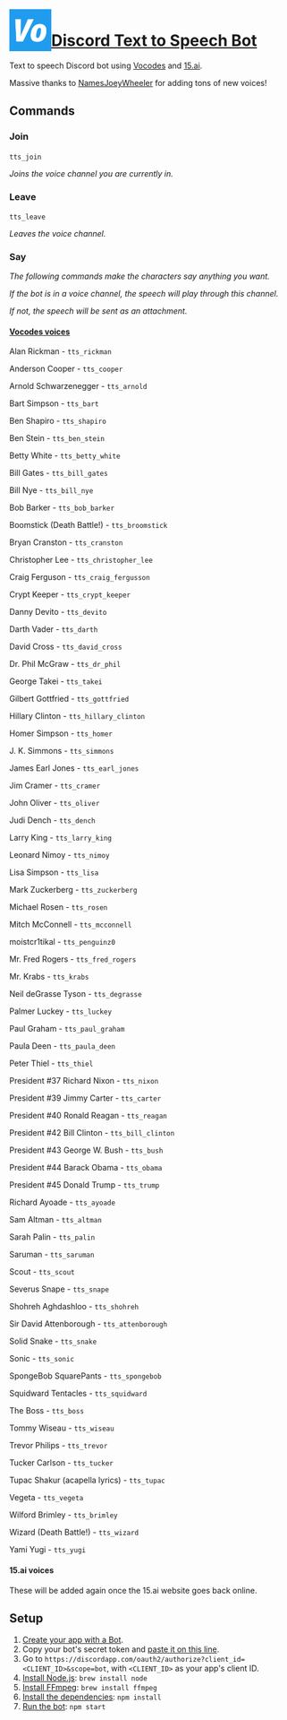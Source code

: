 <img src="icon.png?raw=true" width="75" align="left">

# [Discord Text to Speech Bot](https://discordapp.com/oauth2/authorize?client_id=484622857041608705&scope=bot)
Text to speech Discord bot using [Vocodes](https://vo.codes) and [15.ai](https://15.ai).

Massive thanks to [NamesJoeyWheeler](https://github.com/NamesJoeyWheeler) for adding tons of new voices!

## Commands
### Join
`tts_join`

*Joins the voice channel you are currently in.*

### Leave
`tts_leave`

*Leaves the voice channel.*

### Say
*The following commands make the characters say anything you want.*

*If the bot is in a voice channel, the speech will play through this channel.*

*If not, the speech will be sent as an attachment.*

#### [Vocodes voices](https://vo.codes)

Alan Rickman - `tts_rickman`

Anderson Cooper - `tts_cooper`

Arnold Schwarzenegger - `tts_arnold`

Bart Simpson - `tts_bart`

Ben Shapiro - `tts_shapiro`

Ben Stein - `tts_ben_stein`

Betty White - `tts_betty_white`

Bill Gates - `tts_bill_gates`

Bill Nye - `tts_bill_nye`

Bob Barker - `tts_bob_barker`

Boomstick (Death Battle!) - `tts_broomstick`

Bryan Cranston - `tts_cranston`

Christopher Lee - `tts_christopher_lee`

Craig Ferguson - `tts_craig_fergusson`

Crypt Keeper - `tts_crypt_keeper`

Danny Devito - `tts_devito`

Darth Vader - `tts_darth`

David Cross - `tts_david_cross`

Dr. Phil McGraw - `tts_dr_phil`

George Takei - `tts_takei`

Gilbert Gottfried - `tts_gottfried`

Hillary Clinton - `tts_hillary_clinton`

Homer Simpson - `tts_homer`

J. K. Simmons - `tts_simmons`

James Earl Jones - `tts_earl_jones`

Jim Cramer - `tts_cramer`

John Oliver - `tts_oliver`

Judi Dench - `tts_dench`

Larry King - `tts_larry_king`

Leonard Nimoy - `tts_nimoy`

Lisa Simpson - `tts_lisa`

Mark Zuckerberg - `tts_zuckerberg`

Michael Rosen - `tts_rosen`

Mitch McConnell - `tts_mcconnell`

moistcr1tikal - `tts_penguinz0`

Mr. Fred Rogers - `tts_fred_rogers`

Mr. Krabs - `tts_krabs`

Neil deGrasse Tyson - `tts_degrasse`

Palmer Luckey - `tts_luckey`

Paul Graham - `tts_paul_graham`

Paula Deen - `tts_paula_deen`

Peter Thiel - `tts_thiel`

President #37 Richard Nixon - `tts_nixon`

President #39 Jimmy Carter - `tts_carter`

President #40 Ronald Reagan - `tts_reagan`

President #42 Bill Clinton - `tts_bill_clinton`

President #43 George W. Bush - `tts_bush`

President #44 Barack Obama - `tts_obama`

President #45 Donald Trump - `tts_trump`

Richard Ayoade - `tts_ayoade`

Sam Altman - `tts_altman`

Sarah Palin - `tts_palin`

Saruman - `tts_saruman`

Scout - `tts_scout`

Severus Snape - `tts_snape`

Shohreh Aghdashloo - `tts_shohreh`

Sir David Attenborough - `tts_attenborough`

Solid Snake - `tts_snake`

Sonic - `tts_sonic`

SpongeBob SquarePants - `tts_spongebob`

Squidward Tentacles - `tts_squidward`

The Boss - `tts_boss`

Tommy Wiseau - `tts_wiseau`

Trevor Philips - `tts_trevor`

Tucker Carlson - `tts_tucker`

Tupac Shakur (acapella lyrics) - `tts_tupac`

Vegeta - `tts_vegeta`

Wilford Brimley - `tts_brimley`

Wizard (Death Battle!) - `tts_wizard`

Yami Yugi - `tts_yugi`

#### 15.ai voices

These will be added again once the 15.ai website goes back online.

## Setup
1. [Create your app with a Bot](https://discordapp.com/developers/applications/me).
2. Copy your bot's secret token and [paste it on this line](ttsbot.js#L8).
3. Go to `https://discordapp.com/oauth2/authorize?client_id=<CLIENT_ID>&scope=bot`, with `<CLIENT_ID>` as your app's client ID.
4. [Install Node.js](https://nodejs.org/en/download): `brew install node`
5. [Install FFmpeg](https://www.ffmpeg.org/download.html): `brew install ffmpeg`
6. [Install the dependencies](package.json#L37-L40): `npm install`
7. [Run the bot](ttsbot.js): `npm start`
